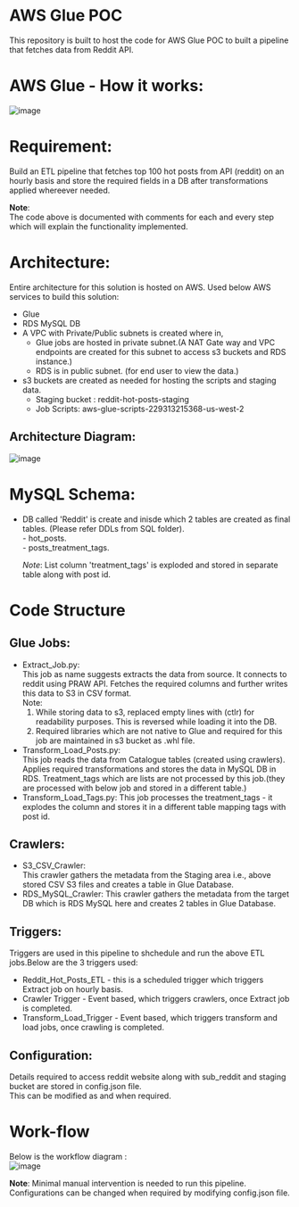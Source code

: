 # AWS Glue POC
This repository is built to host the code for AWS Glue POC to built a pipeline that fetches data from Reddit API.

# AWS Glue - How it works:   
![image](https://user-images.githubusercontent.com/64266006/146553765-87b4ff35-0f0b-42a0-94bc-0be1e5264927.png)

# Requirement:
Build an ETL pipeline that fetches top 100 hot posts from API (reddit) on an hourly basis and store the required fields in a DB after transformations applied whereever needed.

**Note**:  
The code above is documented with comments for each and every step which will explain the functionality implemented.

# Architecture:

Entire architecture for this solution is hosted on AWS.
Used below AWS services to build this solution:
* Glue
* RDS MySQL DB
* A VPC with Private/Public subnets is created where in, 
    - Glue jobs are hosted in private subnet.(A NAT Gate way and VPC endpoints are created for this subnet to access s3 buckets and RDS instance.)
    - RDS is in public subnet. (for end user to view the data.)
* s3 buckets are created as needed for hosting the scripts and staging data.
    - Staging bucket : reddit-hot-posts-staging
    - Job Scripts: aws-glue-scripts-229313215368-us-west-2

## Architecture Diagram:   
![image](https://user-images.githubusercontent.com/64266006/146005358-69bf1ed2-855d-4b42-8b80-bd3375222434.png)


# MySQL Schema:
* DB called 'Reddit' is create and inisde which 2 tables are created as final tables. (Please refer DDLs from SQL folder).   
      - hot_posts.   
      - posts_treatment_tags.
      
  *Note*: List column 'treatment_tags' is exploded and stored in separate table along with post id.

# Code Structure

## Glue Jobs:
* Extract_Job.py:  
    This job as name suggests extracts the data from source. It connects to reddit using PRAW API.
    Fetches the required columns and further writes this data to S3 in CSV format.   
    Note:   
    1. While storing data to s3, replaced empty lines with (ctlr) for readability purposes. This is reversed while loading it into the DB.    
    2. Required libraries which are not native to Glue and required for this job are maintained in s3 bucket as .whl file.
* Transform_Load_Posts.py:  
     This job reads the data from Catalogue tables (created using crawlers). Applies required transformations and stores the data in MySQL DB in RDS.
     Treatment_tags which are lists are not processed by this job.(they are processed with below job and stored in a different table.)
* Transform_Load_Tags.py:
      This job processes the treatment_tags - it explodes the column and stores it in a different table mapping tags with post id.

## Crawlers:
  * S3_CSV_Crawler:   
      This crawler gathers the metadata from the Staging area i.e., above stored CSV S3 files and creates a table in Glue Database.
  * RDS_MySQL_Crawler:
       This crawler gathers the metadata from the target DB which is RDS MySQL here and creates 2 tables in Glue Database.

## Triggers:
  Triggers are used in this pipeline to shchedule and run the above ETL jobs.Below are the 3 triggers used:
  * Reddit_Hot_Posts_ETL - this is a scheduled trigger which triggers Extract job on hourly basis. 
  * Crawler Trigger - Event based, which triggers crawlers, once Extract job is completed.
  * Transform_Load_Trigger - Event based, which triggers transform and load jobs, once crawling is completed.

## Configuration:   
   Details required to access reddit website along with sub_reddit and staging bucket are stored in config.json file.   
   This can be modified as and when required.
       
# Work-flow   
Below is the workflow diagram :   
![image](https://user-images.githubusercontent.com/64266006/146012444-ae73dcf4-29df-411e-aa1d-31479ad9324f.png)




__Note__: Minimal manual intervention is needed to run this pipeline. Configurations can be changed when required by modifying config.json file.









